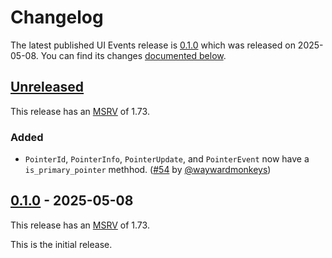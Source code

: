 <!-- Instructions

This changelog follows the patterns described here: <https://keepachangelog.com/en/>.

Subheadings to categorize changes are `added, changed, deprecated, removed, fixed, security`.

-->

# Changelog

The latest published UI Events release is [0.1.0](#010-2025-05-08) which was released on 2025-05-08.
You can find its changes [documented below](#010-2025-05-08).

## [Unreleased]

This release has an [MSRV][] of 1.73.

### Added

* `PointerId`, `PointerInfo`, `PointerUpdate`, and `PointerEvent` now have a `is_primary_pointer` methhod. ([#54][] by [@waywardmonkeys][])

## [0.1.0][] - 2025-05-08

This release has an [MSRV][] of 1.73.

This is the initial release.

[@waywardmonkeys]: https://github.com/waywardmonkeys

[#54]: https://github.com/endoli/ui-events/pull/54

[Unreleased]: https://github.com/endoli/ui-events/compare/v0.1.0...HEAD
[0.1.0]: https://github.com/linebender/color/releases/tag/v0.1.0

[MSRV]: README.md#minimum-supported-rust-version-msrv
